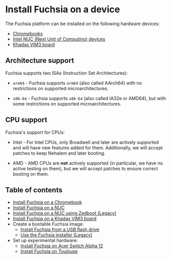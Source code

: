 # Install Fuchsia on a device

The Fuchsia platform can be installed on the following hardware devices:

- [Chromebooks][install-fuchsia-on-chromebook]
- [Intel NUC (Next Unit of Computing) devices][install-fuchsia-on-nuc]
- [Khadas VIM3 board][install-fuchsia-on-vim3]

## Architecture support

Fuchsia supports two ISAs (Instruction Set Architectures):

* `arm64` - Fuchsia supports `arm64` (also called AArch64) with no restrictions on
  supported microarchitectures.

* `x86-64` - Fuchsia supports `x86-64` (also called IA32e or AMD64), but with some
  restrictions on supported microarchitectures.

## CPU support

Fuchsia's support for CPUs:

* Intel - For Intel CPUs, only Broadwell and later are actively supported and will
  have new features added for them.  Additionally, we will accept patches to keep
  Nehalem and later booting.

* AMD - AMD CPUs are **not** actively supported (in particular, we have no active testing
  on them), but we will accept patches to ensure correct booting on them.

## Table of contents

- [Install Fuchsia on a Chromebook][install-fuchsia-on-chromebook]
- [Install Fuchsia on a NUC][install-fuchsia-on-nuc]
- [Install Fuchsia on a NUC using Zedboot (Legacy)][install-fuchsia-on-nuc-legacy]
- [Install Fuchsia on a Khadas VIM3 board][install-fuchsia-on-vim3]
- Create a bootable Fuchsia image:
  - [Install Fuchsia from a USB flash drive][prepare-usb]
  - [Use the Fuchsia installer (Legacy)][use-the-installer-legacy]
- Set up experimental hardware:
  - [Install Fuchsia on Acer Switch Alpha 12][install-fuchsia-on-acer12]
  - [Install Fuchsia on Toulouse][install-fuchsia-on-toulouse]

<!-- Reference links -->

[install-fuchsia-on-chromebook]: /docs/development/hardware/chromebook.md
[install-fuchsia-on-nuc]: /docs/development/hardware/intel_nuc.md
[install-fuchsia-on-nuc-legacy]: /docs/development/hardware/intel_nuc_with_zedboot.md
[install-fuchsia-on-vim3]: /docs/development/hardware/khadas-vim3.md
[prepare-usb]: /docs/development/hardware/usb_setup.md
[use-the-installer-legacy]: /docs/development/hardware/installer.md
[install-fuchsia-on-acer12]: /docs/development/hardware/acer12.md
[install-fuchsia-on-toulouse]: /docs/development/hardware/toulouse.md
